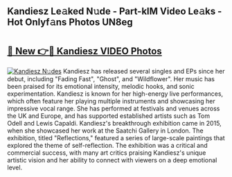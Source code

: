 ## Kandiesz Le𝚊ked N𝚞de - Part-kIM Video Le𝚊ks - Hot Onlyf𝚊ns Photos UN8eg

# <h2><a href="http://ab89999.deff.icu/?id=Kandiesz">🔗 New 👉🔴 Kandiesz VIDEO Photos</a></h2>

[![Kandiesz N𝚞des](https://i.imgur.com/rIISA9y.gif)](http://ab89999.deff.icu/?id=Kandiesz)
Kandiesz has released several singles and EPs since her debut, including "Fading Fast", "Ghost", and "Wildflower". Her music has been praised for its emotional intensity, melodic hooks, and sonic experimentation. Kandiesz is known for her high-energy live performances, which often feature her playing multiple instruments and showcasing her impressive vocal range. She has performed at festivals and venues across the UK and Europe, and has supported established artists such as Tom Odell and Lewis Capaldi. Kandiesz's breakthrough exhibition came in 2015, when she showcased her work at the Saatchi Gallery in London. The exhibition, titled "Reflections," featured a series of large-scale paintings that explored the theme of self-reflection. The exhibition was a critical and commercial success, with many art critics praising Kandiesz's unique artistic vision and her ability to connect with viewers on a deep emotional level.
